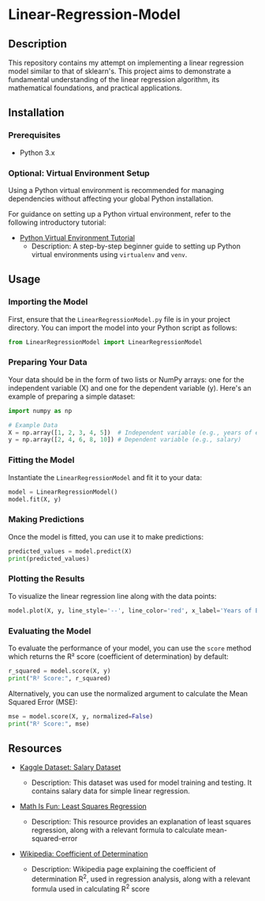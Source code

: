 # Linear-Regression-Model

## Description

This repository contains my attempt on implementing a linear regression model similar to that of sklearn's. This project aims to demonstrate a fundamental understanding of the linear regression algorithm, its mathematical foundations, and practical applications.

## Installation

### Prerequisites

- Python 3.x

### Optional: Virtual Environment Setup

Using a Python virtual environment is recommended for managing dependencies without affecting your global Python installation. 

For guidance on setting up a Python virtual environment, refer to the following introductory tutorial:

- [Python Virtual Environment Tutorial](https://github.com/ochoa-josue/python-venv-guide)
  - Description: A step-by-step beginner guide to setting up Python virtual environments using `virtualenv` and `venv`.

## Usage

### Importing the Model

First, ensure that the `LinearRegressionModel.py` file is in your project directory. You can import the model into your Python script as follows:

```python
from LinearRegressionModel import LinearRegressionModel
```

### Preparing Your Data

Your data should be in the form of two lists or NumPy arrays: one for the independent variable (X) and one for the dependent variable (y). Here's an example of preparing a simple dataset:

```python
import numpy as np

# Example Data
X = np.array([1, 2, 3, 4, 5])  # Independent variable (e.g., years of experience)
y = np.array([2, 4, 6, 8, 10]) # Dependent variable (e.g., salary)
```

### Fitting the Model

Instantiate the `LinearRegressionModel` and fit it to your data:

```python
model = LinearRegressionModel()
model.fit(X, y)
```

### Making Predictions

Once the model is fitted, you can use it to make predictions:

```python
predicted_values = model.predict(X)
print(predicted_values)
```

### Plotting the Results

To visualize the linear regression line along with the data points:

```python
model.plot(X, y, line_style='--', line_color='red', x_label='Years of Experience', y_label='Salary', axis_title='Linear Regression Fit')
```

### Evaluating the Model

To evaluate the performance of your model, you can use the `score` method which returns the R² score (coefficient of determination) by default:

```python
r_squared = model.score(X, y)
print("R² Score:", r_squared)
```

Alternatively, you can use the normalized argument to calculate the Mean Squared Error (MSE):

```python
mse = model.score(X, y, normalized=False)
print("R² Score:", mse)
```
## Resources

- [Kaggle Dataset: Salary Dataset](https://www.kaggle.com/datasets/abhishek14398/salary-dataset-simple-linear-regression/code)
  - Description: This dataset was used for model training and testing. It contains salary data for simple linear regression.
  
- [Math Is Fun: Least Squares Regression](https://www.mathsisfun.com/data/least-squares-regression.html)
  - Description: This resource provides an explanation of least squares regression, along with a relevant formula to calculate mean-squared-error
  
- [Wikipedia: Coefficient of Determination](https://en.wikipedia.org/wiki/Coefficient_of_determination)
  - Description: Wikipedia page explaining the coefficient of determination R<sup>2</sup>, used in regression analysis, along with a relevant formula used in calculating R<sup>2</sup> score
